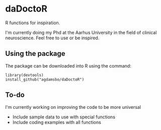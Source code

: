 # daDoctoR
R functions for inspiration.

I'm currently doing my Phd at the Aarhus University in the field of clinical neuroscience. Feel free to use or be inspired.

## Using the package
The package can be downloaded into R using the command:
```
library(devtools)
install_github("agdamsbo/daDoctoR")
```

## To-do
I'm currently working on improving the code to be more universal
- Include sample data to use with special functions
- Include coding examples with all functions

